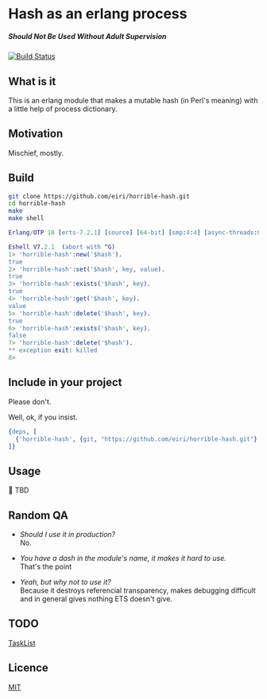 # Hash as an erlang process
##### Should Not Be Used Without Adult Supervision

[![Build Status](https://travis-ci.org/eiri/horrible-hash.svg?branch=master)](https://travis-ci.org/eiri/horrible-hash)

## What is it
This is an erlang module that makes a mutable hash (in Perl's meaning) with a little help of process dictionary.

## Motivation
Mischief, mostly.

## Build

```bash
git clone https://github.com/eiri/horrible-hash.git
cd horrible-hash
make
make shell
```

```erlang
Erlang/OTP 18 [erts-7.2.1] [source] [64-bit] [smp:4:4] [async-threads:0] [hipe] [kernel-poll:false] [dtrace]

Eshell V7.2.1  (abort with ^G)
1> 'horrible-hash':new('$hash').
true
2> 'horrible-hash':set('$hash', key, value).
true
3> 'horrible-hash':exists('$hash', key).    
true
4> 'horrible-hash':get('$hash', key).   
value
5> 'horrible-hash':delete('$hash', key).
true
6> 'horrible-hash':exists('$hash', key).
false
7> 'horrible-hash':delete('$hash').     
** exception exit: killed
8> 
```

## Include in your project

Please don't.

Well, ok, if you insist.

```erlang
{deps, [
  {'horrible-hash', {git, "https://github.com/eiri/horrible-hash.git"}, {tag, "0.0.1"}}
]}
```

## Usage

:book: TBD

## Random QA

*   _Should I use it in production?_<br />
    No.

*   _You have a dash in the module's name, it makes it hard to use._<br />
    That's the point

*   _Yeah, but why not to use it?_<br />
    Because it destroys referencial transparency, makes debugging difficult and in general gives nothing ETS doesn't give.

## TODO

[TaskList](https://github.com/eiri/horrible-hash/issues/6)

## Licence

[MIT](https://github.com/eiri/horrible-hash/blob/master/LICENSE)
